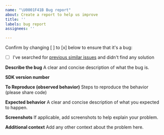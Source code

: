 ```yaml
---
name: "\U0001F41B Bug report"
about: Create a report to help us improve
title: ''
labels: bug report
assignees: ''

---
```


Confirm by changing [ ] to [x] below to ensure that it's a bug:
- [ ] I've searched for [previous similar issues](https://github.com/aws/aws-iot-device-sdk-js-v2/issues) and didn't find any solution
  
**Describe the bug**
A clear and concise description of what the bug is.

**SDK version number**

**To Reproduce (observed behavior)**
Steps to reproduce the behavior (please share code)

**Expected behavior**
A clear and concise description of what you expected to happen.

**Screenshots**
If applicable, add screenshots to help explain your problem.

**Additional context**
Add any other context about the problem here.
